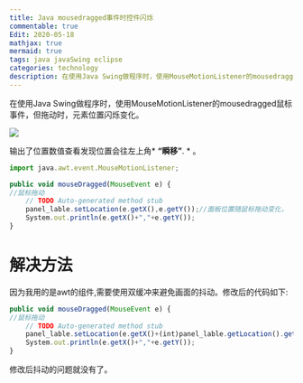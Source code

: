 ```yaml
---
title: Java mousedragged事件时控件闪烁
commentable: true
Edit: 2020-05-18
mathjax: true
mermaid: true
tags: java javaSwing eclipse
categories: technology
description: 在使用Java Swing做程序时，使用MouseMotionListener的mousedragged鼠标事件，但拖动时，元素位置闪烁变化。
---
```


在使用Java Swing做程序时，使用MouseMotionListener的mousedragged鼠标事件，但拖动时，元素位置闪烁变化。

<img src="https://img-blog.csdnimg.cn/20200518145708958.png">

输出了位置数值查看发现位置会往左上角* **“瞬移”**. * 。

```js
import java.awt.event.MouseMotionListener;
```

```js
public void mouseDragged(MouseEvent e) {
//鼠标拖动
	// TODO Auto-generated method stub
    panel_lable.setLocation(e.getX(),e.getY());//面板位置随鼠标拖动变化，
	System.out.println(e.getX()+","+e.getY());
}
```

# 解决方法

因为我用的是awt的组件,需要使用双缓冲来避免画面的抖动。修改后的代码如下:

```js
public void mouseDragged(MouseEvent e) {
//鼠标拖动
	// TODO Auto-generated method stub
    panel_lable.setLocation(e.getX()+(int)panel_lable.getLocation().getX(),e.getY()+(int)panel_lable.getLocation().getY());//面板位置随鼠标拖动变化，
	System.out.println(e.getX()+","+e.getY());
}
```

修改后抖动的问题就没有了。
